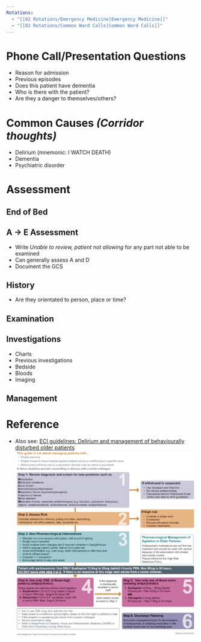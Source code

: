 ```yaml
---
Rotations:
  - "[[02 Rotations/Emergency Medicine|Emergency Medicine]]"
  - "[[02 Rotations/Common Ward Calls|Common Ward Calls]]"
---
```

# Phone Call/Presentation Questions
- Reason for admission
- Previous episodes
- Does this patient have dementia
- Who is there with the patient?
- Are they a danger to themselves/others?
# Common Causes *(Corridor thoughts)*
- Delirium (mnemonic: I WATCH DEATH)
- Dementia
- Psychiatric disorder
# Assessment
## End of Bed
## A → E Assessment
- Write *Unable to review, patient not allowing* for any part not able to be examined
- Can generally assess A and D
- Document the GCS
## History
- Are they orientated to person, place or time?
## Examination
## Investigations
- Charts
- Previous investigations
- Bedside
- Bloods
- Imaging
## Management
# Reference
- Also see: [ECI guidelines: Delirium and management of behaviourally disturbed older patients](https://aci.health.nsw.gov.au/networks/eci/clinical/clinical-tools/aged-care/delirium-and-management-of-behaviourally-disturbed-older-patients)
![](Attachments/Pasted%20image%2020241210112733.png)